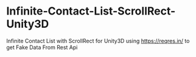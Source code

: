 # Infinite-Contact-List-ScrollRect-Unity3D
Infinite Contact List with ScrollRect for Unity3D using https://reqres.in/ to get Fake Data From Rest Api
